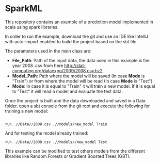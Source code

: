 # SparkML

This repository contains an example of a prediction model implemented in scala using spark libraries.

In order to run the example, download the git and use an IDE like IntelliJ with auto-import enabled
to build the project based on the sbt file.

The parameters used in the main class are:

  - **File_Path**: Path of the input data, the data used in this example is the year 2008 .csv from here http://stat-computing.org/dataexpo/2009/2008.csv.bz2
  - **Model_Path**: Path where the model will be saved (In case **Mode** is "Train") or from where the model will be read (In case **Mode** is "Test").
  - **Mode**: In case it is equal to "Train" it will train a new model. If it is equal to "Test" it will read a model and evaluate the test data.
  
Once the project is built and the data downloaded and saved in a Data folder, open a sbt console from the git root and execute the following for training a new model:

```

run .//Data//2008.csv .//Models/new_model Train

```

And for testing the model already trained:

```
run .//Data//2008.csv .//Models//new_model Test
```

This example can be modified to test others models from the different libraries like Random Forests or Gradient Boosted Trees (GBT).
